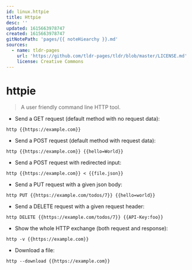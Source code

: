 ```yaml
---
id: linux.httpie
title: Httpie
desc: ''
updated: 1615663978747
created: 1615663978747
gitNotePath: 'pages/{{ noteHiearchy }}.md'
sources:
  - name: tldr-pages
    url: 'https://github.com/tldr-pages/tldr/blob/master/LICENSE.md'
    license: Creative Commons
---
```

# httpie

> A user friendly command line HTTP tool.

- Send a GET request (default method with no request data):

`http {{https://example.com}}`

- Send a POST request (default method with request data):

`http {{https://example.com}} {{hello=World}}`

- Send a POST request with redirected input:

`http {{https://example.com}} < {{file.json}}`

- Send a PUT request with a given json body:

`http PUT {{https://example.com/todos/7}} {{hello=world}}`

- Send a DELETE request with a given request header:

`http DELETE {{https://example.com/todos/7}} {{API-Key:foo}}`

- Show the whole HTTP exchange (both request and response):

`http -v {{https://example.com}}`

- Download a file:

`http --download {{https://example.com}}`

